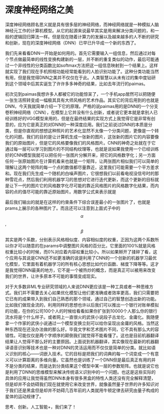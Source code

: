 # 深度神经网络之美

深度神经网络顾名思义就是具有很多层的神经网络，而神经网络就是一种模拟人脑神经元工作的计算机模型。从它的起源来说最早其实是用来解决分类问题的，和一般的逻辑回归算法一样。但是现在随着计算力的发展以及越来越多的人不断的研究和创新，现在的深度神经网络（DNN）已早已升华成一个新的东西了。

我们先来看看DNN一开始是如何用的。首先它需要输入一组信息，然后通过对每个节点做最简单的线性变换构建新的一层，并不断的重复类似的动作，最后可能通过一个非线性的分类函数比如softmax方法把这一组信息映射到一个结果上。这样就实现了我们现在手机照相功能经常能看到的人脸识别功能了。这种分类功能当然有用，但是我觉得DNN之美并不仅仅在于此。人类智慧以从未有过的集中度钻研到这个领域中后其实诞生了许许多多神奇的结果，比如去年流行的paimas。

初次见到paimas我想许多人都被它的功能惊呆了，一个手机app居然可以把随便一张生活照转变成一幅极其具有大师风格的艺术作品。其实它的背后用到的也就是DNN，今天我就简单介绍一下它的原理。严格的说paimas用的是DNN的一个分支卷积神经网络（CNN），在模型上它并没有什么创新，或者说它更本就是拿别人已经训练好的VGG模型来用的，但是在最终结果的实现方式上我觉得它是非常有创意的，应为它是真正的对DNN的一种深度应用。我们之前说过DNN的本质是分类，但是你直观的想想这种照片的艺术化显然不太像一个分类问题，更像是一个转化的问题。我们的目的是让计算机生成一张新的图片，这张新的图片它的内容要像我们的原始图片，但是它的风格要像我们的风格图片。CNN的神奇之处就在于它通过每一层可以学习到图片的不同结构纹理等，也就是说如果我使用一个已经训练好的CNN模型我就可以把任何一张图片分解开来，把它的风格数字化；另一方面任何一张原始图片在计算机看来也就是一个矩阵，让两张图片相似我们可以简单的理解让这两个矩阵的每一个点的数值都尽量靠近，这里我们可能需要一个平方差求和。现在我们先生成一个随机的白噪声图片，它很想我们以前看电视没信号时的那种雪花点，然后我们利用机器学习的思想对它进行迭代更新，而这个更新的目标就是让下一代的图片它的风格数字化尽可能的靠近风格图片的风格数字化结果，而内容的点的值尽可能的靠近原始图片。用数学公式来表示就是



最后我们输出的就是在这样的约束条件下综合误差最小的一张图片了，也就是prams上展示的各种图片了。而且还可以注意到上面式子中的$$\alpha$$ ,$$\beta$$ 其实是两个系数，分别表示风格相似度、内容相似度的权重，正因为这两个系数所以你才可以随意的在params中调整图片风格的百分比，它里面的100%就是风格权重比较小的时候，而0%对应着内容权重比较小。所以如果掰开了揉碎了看，这个应用与其说是CNN还不如更准确的说是利用了CNN的一个创新的机器学习最优化模型，它里面有着机器学习的所有核心思想比如代价函数、梯度下降等等。这才是我觉得DNN最美的地方，它不是一个被热炒的概念，而是真正可以被用来改变我们的世界，让许多原本不可能的事情变成现实。

对于大多数非ML专业研究领域的人来说DNN更应该是一种工具或者一种思维方式。我们并不需要去关心如果优化模型让他们更准确或者效率更高，我们只需要把它已有的成果带入到我们自己熟悉的那个领域，通过自己的智慧创造出新的功能。比如我们做现金流的，利用同样的思想也许以后我们可以推出一个银行对账单模拟的功能，在你的公司100个人的时候给看看如果你扩张到10000个人那么你的银行流水将是个什么样子。或者网上一直很火的武侠小说段子古龙化、金庸化。我随便拿一个作家的武侠小说通过一个模型变换立刻可以给你呈现出金庸的风格。当然这种东西现在还没办法做的那么好。毕竟文字和艺术图片不同，它不具有那么大的容错性。可能仅仅是两个字顺序的颠倒我们就觉得不能看懂了。这也是目前机器翻译结果让人觉得不那么好的主要原因。上面说到机器翻译，其实像现在最新的机器翻译语音识别等技术也是一种对DNN的灵活运用而不仅仅是简单的分类。就比如语义识别的核心——词嵌入技术。它的目标是把我们的词典的每一个词变成一个有意义可以计算距离的多维向量。它虽然也是训练了一个DNN但是最后真正有用的并不是分类的结果，而是达到分类结果这个模型中某一层的参数矩阵。也就是说它也是利用了DNN的思维模型来解决传统语义识别中的一个问题。也这是这些实际的具体的应用让我觉得虽然DNN本身有很多黑盒的特性人类还没有完全解释清楚，但是却并不会妨碍我们现在就使用它来改变世界，就像虽然量子世界的许多知识对于我们还是黑盒但是却并不妨碍几百年前的人类就用牛顿定律去研究由量子构成的星体的运动规律了。

思考、创新。人工智能+，我们来了！